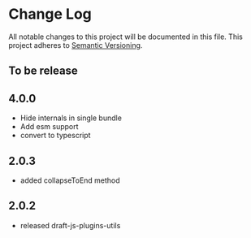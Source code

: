 # Change Log

All notable changes to this project will be documented in this file.
This project adheres to [Semantic Versioning](http://semver.org/).

## To be release

## 4.0.0

- Hide internals in single bundle
- Add esm support
- convert to typescript

## 2.0.3

- added collapseToEnd method

## 2.0.2

- released draft-js-plugins-utils
